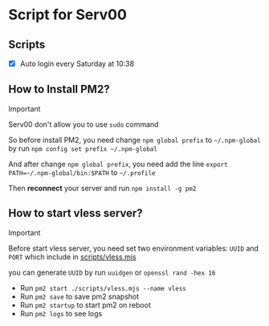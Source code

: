 # Script for Serv00

## Scripts

- [X] Auto login every Saturday at 10:38

## How to Install PM2?

> [!IMPORTANT]
> Serv00 don't allow you to use `sudo` command
>
> So before install PM2, you need change `npm global prefix` to `~/.npm-global` by run `npm config set prefix ~/.npm-global`
>
> And after change `npm global prefix`, you need add the line `export PATH=~/.npm-global/bin:$PATH` to `~/.profile`
>
> Then **reconnect** your server and run `npm install -g pm2`

## How to start vless server?

> [!IMPORTANT]
> Before start vless server, you need set two environment variables: `UUID` and `PORT` which include in [scripts/vless.mjs](./scripts/vless.mjs#L8-L9)
>
> you can generate `UUID` by run `uuidgen` or `openssl rand -hex 16`
>

- Run `pm2 start ./scripts/vless.mjs --name vless`
- Run `pm2 save` to save pm2 snapshot
- Run `pm2 startup` to start pm2 on reboot
- Run `pm2 logs` to see logs
